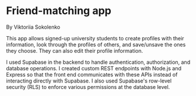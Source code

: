 # Friend-matching app
By Viktoriia Sokolenko

This app allows signed-up university students to create profiles with their information, look through the profiles of others, and save/unsave the ones they choose. They can also edit their profile information.

I used Supabase in the backend to handle authentication, authorization, and database operations. I created custom REST endpoints with Node.js and Express so that the front end communicates with these APIs instead of interacting directly with Supabase. I also used Supabase's row-level security (RLS) to enforce various permissions at the database level.
